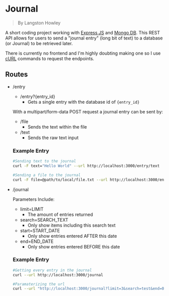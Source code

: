 # Journal

> By Langston Howley

A short coding project working with [Express JS](https://www.npmjs.com/package/express) and [Mongo DB](https://www.npmjs.com/package/mongodb). This REST API allows for users to send a "journal entry" (long bit of text) to a database (or Journal) to be retrieved later.

There is currently no frontend and I'm highly doubting making one so I use [cURL](https://curl.haxx.se/) commands to request the endpoints.

## Routes

- /entry

  - /entry?{entry_id}
    - Gets a single entry with the database id of `{entry_id}`
  
  With a multipart/form-data POST request a journal entry can be sent by:

  - /file
    - Sends the text within the file
  - /text
    - Sends the raw text input

  ### Example Entry

  ```bash
  #Sending text to the journal
  curl -F text="Hello World" --url http://localhost:3000/entry/text

  #Sending a file to the journal
  curl -F file=@path/to/local/file.txt --url http://localhost:3000/entry/file
  ```

- /journal

  Parameters Include:
  
  - limit=LIMIT
    - The amount of entries returned
  - search=SEARCH_TEXT
    - Only show items including this search text
  - start=START_DATE
    - Only show entries entered AFTER this date
  - end=END_DATE
    - Only show entries entered BEFORE this date
  
  ### Example Entry

  ```bash
  #Getting every entry in the journal
  curl --url http://localhost:3000/journal

  #Paramaterizing the url
  curl --url "http://localhost:3000/journal?limit=3&search=test&end=03-15-2020"
  ```
  
